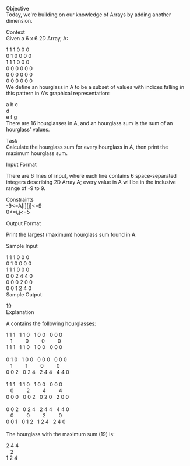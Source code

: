 Objective</br>
Today, we're building on our knowledge of Arrays by adding another dimension. </br>

Context</br>
Given a 6 x 6 2D Array, A:</br>

1 1 1 0 0 0</br>
0 1 0 0 0 0</br>
1 1 1 0 0 0</br>
0 0 0 0 0 0</br>
0 0 0 0 0 0</br>
0 0 0 0 0 0</br>
We define an hourglass in A to be a subset of values with indices falling in this pattern in A's graphical representation:</br>

a b c</br>
  d</br>
e f g</br>
There are 16 hourglasses in A, and an hourglass sum is the sum of an hourglass' values.</br>

Task</br>
Calculate the hourglass sum for every hourglass in A, then print the maximum hourglass sum.</br>

Input Format</br>

There are 6 lines of input, where each line contains 6 space-separated integers describing 2D Array A; every value in A will be in the inclusive range of -9 to 9.</br>

Constraints</br>
-9<=A[i][j]<=9</br>
0<=i,j<=5</br>

Output Format</br>

Print the largest (maximum) hourglass sum found in A.</br>

Sample Input</br>

1 1 1 0 0 0</br>
0 1 0 0 0 0</br>
1 1 1 0 0 0</br>
0 0 2 4 4 0</br>
0 0 0 2 0 0</br>
0 0 1 2 4 0</br>
Sample Output</br>

19</br>
Explanation</br>

A contains the following hourglasses:</br>

1 1 1&nbsp;&nbsp;&nbsp;1 1 0&nbsp;&nbsp;&nbsp;1 0 0&nbsp;&nbsp;&nbsp;0 0 0</br>
&nbsp;&nbsp;&nbsp;1&nbsp;&nbsp;&nbsp;&nbsp;&nbsp;&nbsp;&nbsp;&nbsp;&nbsp;0&nbsp;&nbsp;&nbsp;&nbsp;&nbsp;&nbsp;&nbsp;&nbsp;&nbsp;0&nbsp;&nbsp;&nbsp;&nbsp;&nbsp;&nbsp;&nbsp;&nbsp;&nbsp;0</br>
1 1 1&nbsp;&nbsp;&nbsp;1 1 0&nbsp;&nbsp;&nbsp;1 0 0&nbsp;&nbsp;&nbsp;0 0 0</br>
</br>
0 1 0&nbsp;&nbsp;&nbsp;1 0 0&nbsp;&nbsp;&nbsp;0 0 0&nbsp;&nbsp;&nbsp;0 0 0</br>
&nbsp;&nbsp;&nbsp;1&nbsp;&nbsp;&nbsp;&nbsp;&nbsp;&nbsp;&nbsp;&nbsp;&nbsp;1&nbsp;&nbsp;&nbsp;&nbsp;&nbsp;&nbsp;&nbsp;&nbsp;&nbsp;0&nbsp;&nbsp;&nbsp;&nbsp;&nbsp;&nbsp;&nbsp;&nbsp;&nbsp;0</br>
0 0 2&nbsp;&nbsp;&nbsp;0 2 4&nbsp;&nbsp;&nbsp;2 4 4&nbsp;&nbsp;&nbsp;4 4 0</br>
</br>
1 1 1&nbsp;&nbsp;&nbsp;1 1 0&nbsp;&nbsp;&nbsp;1 0 0&nbsp;&nbsp;&nbsp;0 0 0</br>
&nbsp;&nbsp;&nbsp;0&nbsp;&nbsp;&nbsp;&nbsp;&nbsp;&nbsp;&nbsp;&nbsp;&nbsp;2&nbsp;&nbsp;&nbsp;&nbsp;&nbsp;&nbsp;&nbsp;&nbsp;&nbsp;4&nbsp;&nbsp;&nbsp;&nbsp;&nbsp;&nbsp;&nbsp;&nbsp;&nbsp;4</br>
0 0 0&nbsp;&nbsp;&nbsp;0 0 2&nbsp;&nbsp;&nbsp;0 2 0&nbsp;&nbsp;&nbsp;2 0 0</br>
</br>
0 0 2&nbsp;&nbsp;&nbsp;0 2 4&nbsp;&nbsp;&nbsp;2 4 4&nbsp;&nbsp;&nbsp;4 4 0</br>
&nbsp;&nbsp;&nbsp;0&nbsp;&nbsp;&nbsp;&nbsp;&nbsp;&nbsp;&nbsp;&nbsp;&nbsp;0&nbsp;&nbsp;&nbsp;&nbsp;&nbsp;&nbsp;&nbsp;&nbsp;&nbsp;2&nbsp;&nbsp;&nbsp;&nbsp;&nbsp;&nbsp;&nbsp;&nbsp;&nbsp;0</br>
0 0 1&nbsp;&nbsp;&nbsp;0 1 2&nbsp;&nbsp;&nbsp;1 2 4&nbsp;&nbsp;&nbsp;2 4 0</br>
</br>
The hourglass with the maximum sum (19) is:</br>

2 4 4</br>
&nbsp;&nbsp;&nbsp;2</br>
1 2 4</br>